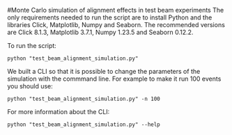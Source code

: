 #Monte Carlo simulation of alignment effects in test beam experiments
The only requirements needed to run the script are to install Python and the libraries Click, Matplotlib, Numpy and Seaborn. 
The recommended versions are Click 8.1.3, Matplotlib 3.7.1, Numpy 1.23.5 and Seaborn 0.12.2.

To run the script:
```console
python "test_beam_alignment_simulation.py"
```

We built a CLI so that it is possible to change the parameters of the simulation with the commmand line.
For example to make it run 100 events you should use:
```console
python "test_beam_alignment_simulation.py" -n 100
```

For more information about the CLI:
```console
python "test_beam_alignment_simulation.py" --help
```
